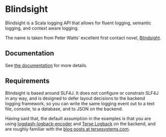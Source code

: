 # Blindsight

Blindsight is a Scala logging API that allows for fluent logging, semantic logging, and context aware logging.
 
The name is taken from Peter Watts' excellent first contact novel, [Blindsight](https://en.wikipedia.org/wiki/Blindsight_\(Watts_novel\)).

## Documentation 

See [the documentation](https://tersesystems.github.io/blindsight/) for more details.

## Requirements

Blindsight is based around SLF4J.  It does not configure or constrain SLF4J in any way, and is designed to defer layout decisions to the backend logging framework, so you can write the same logging event out to a text file, console, to a database, and to JSON on the backend.  

Having said that, the default assumption in the examples is that you are using [logstash-logback-encoder](https://github.com/logstash/logstash-logback-encoder) and [Terse Logback](https://tersesystems.github.io/terse-logback/) on the backend, and are roughly familiar with the [blog posts at tersesystems.com](https://tersesystems.com/category/logging/).
